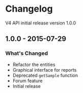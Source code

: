 # Changelog

V4 API initial release version 1.0.0

## 1.0.0 - 2015-07-29

### What's Changed

- Refactor the entities
- Graphical interface for reports
- Deprecated `getSample` function
- Forum feature
- Initial release
